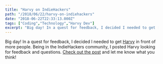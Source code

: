 ```yaml
---
title: "Harvy on IndieHackers"
path: "/2018/06/22/harvy-on-indiehackers"
date: "2018-06-22T22:33:13.000Z"
tags: ["Coding","Technology","Harvy Dev"]
excerpt: "Big day! In a quest for feedback, I decided I needed to get [Harvy](http://www.harvy.app) in front of more people. Being in the IndieHackers community, I posted Harvy looking for feedback and..."
---
```


Big day! In a quest for feedback, I decided I needed to get [Harvy](http://www.harvy.app) in front of more people. Being in the IndieHackers community, I posted Harvy looking for feedback and questions. [Check out the post](https://www.indiehackers.com/forum/looking-for-feedback-time-based-music-playlists-2a8a75cb67) and let me know what you think!
